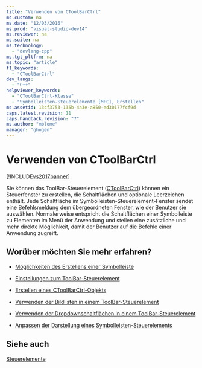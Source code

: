 ```yaml
---
title: "Verwenden von CToolBarCtrl"
ms.custom: na
ms.date: "12/03/2016"
ms.prod: "visual-studio-dev14"
ms.reviewer: na
ms.suite: na
ms.technology: 
  - "devlang-cpp"
ms.tgt_pltfrm: na
ms.topic: "article"
f1_keywords: 
  - "CToolBarCtrl"
dev_langs: 
  - "C++"
helpviewer_keywords: 
  - "CToolBarCtrl-Klasse"
  - "Symbolleisten-Steuerelemente [MFC], Erstellen"
ms.assetid: 13cf3753-135b-4a3e-a850-ed30177fcf9d
caps.latest.revision: 11
caps.handback.revision: "7"
ms.author: "mblome"
manager: "ghogen"
---
```

# Verwenden von CToolBarCtrl
[!INCLUDE[vs2017banner](../assembler/inline/includes/vs2017banner.md)]

Sie können das ToolBar\-Steuerelement \([CToolBarCtrl](../mfc/reference/ctoolbarctrl-class.md)\) können ein Steuerfenster zu erstellen, die Schaltflächen und optionale Leerzeichen enthält.  Jede Schaltfläche im Symbolleisten\-Steuerelement\-Fenster sendet eine Befehlsmeldung dem übergeordneten Fenster, wie der Benutzer sie auswählen.  Normalerweise entspricht die Schaltflächen einer Symbolleiste zu Elementen im Menü der Anwendung und stellen eine zusätzliche und mehr direkte Möglichkeit, damit der Benutzer auf die Befehle einer Anwendung zugreift.  
  
## Worüber möchten Sie mehr erfahren?  
  
-   [Möglichkeiten des Erstellens einer Symbolleiste](../mfc/methods-of-creating-a-toolbar.md)  
  
-   [Einstellungen zum ToolBar\-Steuerelement](../mfc/settings-for-the-toolbar-control.md)  
  
-   [Erstellen eines CToolBarCtrl\-Objekts](../mfc/creating-a-ctoolbarctrl-object.md)  
  
-   [Verwenden der Bildlisten in einem ToolBar\-Steuerelement](../mfc/using-image-lists-in-a-toolbar-control.md)  
  
-   [Verwenden der Dropdownschaltflächen in einem ToolBar\-Steuerelement](../mfc/using-drop-down-buttons-in-a-toolbar-control.md)  
  
-   [Anpassen der Darstellung eines Symbolleisten\-Steuerelements](../mfc/customizing-the-appearance-of-a-toolbar-control.md)  
  
## Siehe auch  
 [Steuerelemente](../mfc/controls-mfc.md)